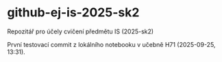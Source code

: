 # github-ej-is-2025-sk2
Repozitář pro účely cvičení předmětu IS (2025-sk2)

První testovací commit z lokálního notebooku v učebně H71 (2025-09-25, 13:31).

